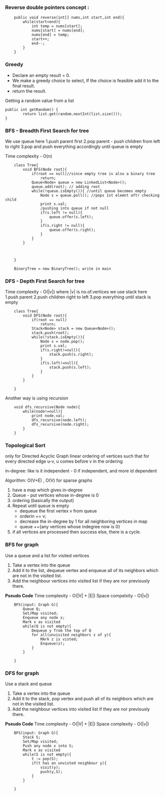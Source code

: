 ### Reverse double pointers concept : 

```
    public void reverse(int[] nums,int start,int end){
        while(start<end){
            int temp = nums[start];
            nums[start] = nums[end];
            nums[end] = temp;
            start++;
            end--;
        }
    }
```

### Greedy

- Declare an empty result = 0.
- We make a greedy choice to select, If the choice is feasible add it to the final result.
- return the result.

Getting a random value from a list
```
public int getRandom() {
        return list.get(random.nextInt(list.size()));
}
```

### BFS - Breadth First Search for tree
We use queue here
1.push parent first
2.pop parent - push children from left to right
3.pop and push everything accordingly until queue is empty

Time complexity - O(n)

```
    class Tree{
        void BFS(Node root){
            if(root == null)//since empty tree is also a binary tree
                return;
            Queue<Node> queue = new LinkedList<Node>();
            queue.add(root); // adding root
            while(!queue.isEmpty()){ //until queue becomes empty
                Node s = queue.poll(); //pops 1st elemnt aftr checking child
                print s.val;
                /pushing into queue if not null
                if(s.left != null){
                    queue.offer(s.left);
                }
                if(s.right != null){
                    queue.offer(s.right);
                }
            }
        }
        
        

    }

    BinaryTree = new BinaryTree(); write in main
```

### DFS - Depth First Search for tree
Time complexity - O(|v|) where |v| is no.of.vertices
we use stack here
1.push parent
2.push children right to left
3.pop everything until stack is empty

```
    class Tree{
        void DFS(Node root){
            if(root == null)
                return;
            Stack<Node> stack = new Queue<Node>();
            stack.push(root);
            while(!stack.isEmpty()){
                Node s = node.pop();
                print s.val;
                if(s.right!=null){
                    stack.push(s.right);
                }
                if(s.left!=null){
                    stack.push(s.left);
                }
            }     
        }

    }
```
Another way is using recursion
```
    void dfs_recursive(Node node){
        while(node!=null){
            print node.val;
            dfs_recursive(node.left);
            dfs_recursive(node.right);
        }
    }
```

### Topological Sort
only for Directed Acyclic Graph
linear ordering of vertices such that for every directed edge u-v, u comes before v in the ordering

in-degree: like is it independent - 0 if independent, and more id dependent

Algorithm: O(V+E) , O(V) for sparse graphs
1. have a map which gives in-degree
2. Queue - put vertices whose in-degree is 0
3. ordering (basically the output)
4. Repeat until queue is empty
    - dequeue the first vertex v from queue
    - orderin += v;
    - decrease the in-degree by 1 for all neighboring vertices in map
    - queue ++{any vertices whose indegree now is 0}
5. if all vertices are processed then success else, there is a cycle.

### BFS for graph
Use a queue and a list for visited vertices
1. Take a vertex into the queue
2. Add it to the list, dequeue vertex and enqueue all of its neighbors which are not in the visited list.
3. Add the neighbour vertices into visited list if they are nor previously there.

**Pseudo Code**
Time complexity - O(|V| + |E|)
Space compelxity - O(|v|)
```
    BFS(input: Graph G){
        Queue Q;
        Set/Map visited;
        Enqueue any node x;
        Mark x as visited
        while(Q is not empty){
            Dequeue y from the top of Q
            for all(unvisited neighbors z of y){
                MArk z is visted;
                Enqueue(z);
            }
        } 

    }

```

### DFS for graph
Use a stack and queue
1. Take a vertex into the queue
2. Add it to the stack, pop vertex and push all of its neighbors which are not in the visited list.
3. Add the neighbour vertices into visited list if they are nor previously there.

**Pseudo Code**
Time complexity - O(|V| + |E|)
Space complexity - O(|v|)
```
    BFS(input: Graph G){
        Stack S;
        Set/Map visited;
        Push any node x into S;
        Mark x as visited
        while(S is not empty){
            t := pop(S);
            if(t has an unvisted neighbour y){
                visit(y);
                push(y,S);
            }
        } 

    }

```